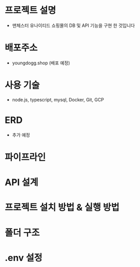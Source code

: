 # 프로젝트 설명

 - 맨체스터 유나이티드 쇼핑몰의 DB 및 API 기능을 구현 한 것입니다


# 배포주소

 - youngdogg.shop (배포 예정)


# 사용 기술

 - node.js, typescript, mysql, Docker, Git, GCP 

# ERD

 - 추가 예정

# 파이프라인

# API 설계

# 프로젝트 설치 방법 & 실행 방법

# 폴더 구조

# .env 설정

 
